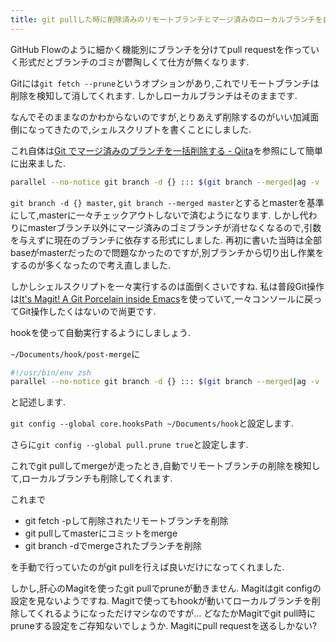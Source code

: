 ```yaml
---
title: git pullした時に削除済みのリモートブランチとマージ済みのローカルブランチを自動削除する
---
```


GitHub Flowのように細かく機能別にブランチを分けてpull requestを作っていく形式だとブランチのゴミが鬱陶しくて仕方が無くなります.

Gitには`git fetch --prune`というオプションがあり,これでリモートブランチは削除を検知して消してくれます.
しかしローカルブランチはそのままです.

なんでそのままなのかわからないのですが,とりあえず削除するのがいい加減面倒になってきたので,シェルスクリプトを書くことにしました.

これ自体は[Git でマージ済みのブランチを一括削除する - Qiita](https://qiita.com/kyanny/items/10a57a4f1d2806e3a3b8)を参照にして簡単に出来ました.

~~~zsh
parallel --no-notice git branch -d {} ::: $(git branch --merged|ag -v '\*|master')
~~~

`git branch -d {} master`, `git branch --merged master`とするとmasterを基準にして,masterに一々チェックアウトしないで済むようになります.
しかし代わりにmasterブランチ以外にマージ済みのゴミブランチが消せなくなるので,引数を与えずに現在のブランチに依存する形式にしました.
再初に書いた当時は全部baseがmasterだったので問題なかったのですが,別ブランチから切り出し作業をするのが多くなったので考え直しました.

しかしシェルスクリプトを一々実行するのは面倒くさいですね.
私は普段Git操作は[It's Magit! A Git Porcelain inside Emacs](https://magit.vc/)を使っていて,一々コンソールに戻ってGit操作したくはないので尚更です.

hookを使って自動実行するようにしましょう.

`~/Documents/hook/post-merge`に

~~~zsh
#!/usr/bin/env zsh
parallel --no-notice git branch -d {} ::: $(git branch --merged|ag -v '\*|master')
~~~

と記述します.

`git config --global core.hooksPath ~/Documents/hook`と設定します.

さらに`git config --global pull.prune true`と設定します.

これでgit pullしてmergeが走ったとき,自動でリモートブランチの削除を検知して,ローカルブランチも削除してくれます.

これまで

* git fetch -pして削除されたリモートブランチを削除
* git pullしてmasterにコミットをmerge
* git branch -dでmergeされたブランチを削除

を手動で行っていたのがgit pullを行えば良いだけになってくれました.

しかし,肝心のMagitを使ったgit pullでpruneが動きません.
Magitはgit configの設定を見ないようですね.
Magitで使ってもhookが動いてローカルブランチを削除してくれるようになっただけマシなのですが…
どなたかMagitでgit pull時にpruneする設定をご存知ないでしょうか.
Magitにpull requestを送るしかない?
